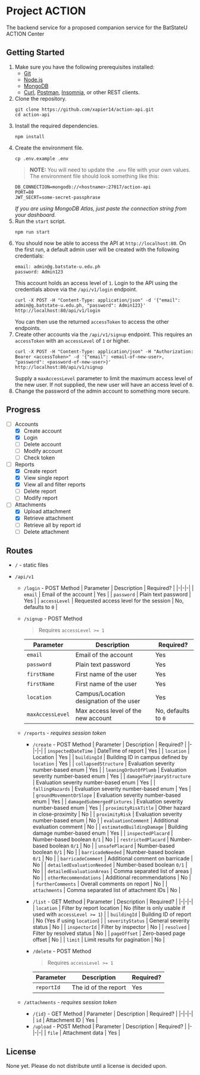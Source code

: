 # Project ACTION

The backend service for a proposed companion service for the BatStateU ACTION Center

## Getting Started

1. Make sure you have the following prerequisites installed:
   - [Git](https://git-scm.com/)
   - [Node.js](https://nodejs.org/en/)
   - [MongoDB](https://www.mongodb.com/)
   - [Curl](https://curl.haxx.se/), [Postman](https://www.getpostman.com/), [Insomnia](https://insomnia.rest/), or other REST clients.
1. Clone the repository.
   ```
   git clone https://github.com/xapier14/action-api.git
   cd action-api
   ```
1. Install the required dependencies.
   ```
   npm install
   ```
1. Create the environment file.
   ```
   cp .env.example .env
   ```
   > **NOTE:** You will need to update the `.env` file with your own values.
   > The environment file should look something like this:
   ```
   DB_CONNECTION=mongodb://<hostname>:27017/action-api
   PORT=80
   JWT_SECRT=some-secret-passphrase
   ```
   _If you are using MongoDB Atlas, just paste the connection string from your dashboard._
1. Run the `start` script.
   ```
   npm run start
   ```
1. You should now be able to access the API at `http://localhost:80`.
   On the first run, a default admin user will be created with the following credentials:
   ```
   email: admin@g.batstate-u.edu.ph
   password: Admin123
   ```
   This account holds an access level of `1`.
   Login to the API using the credentials above via the `/api/v1/login` endpoint.
   ```
   curl -X POST -H "Content-Type: application/json" -d '{"email": admin@g.batstate-u.edu.ph, "password": Admin123}' http://localhost:80/api/v1/login
   ```
   You can then use the returned `accessToken` to access the other endpoints.
1. Create other accounts via the `/api/v1/signup` endpoint.
   This requires an `accessToken` with an `accessLevel` of `1` or higher.
   ```
   curl -X POST -H "Content-Type: application/json" -H "Authorization: Bearer <accessToken>" -d '{"email": <email-of-new-user>, "password": <password-of-new-user>}' http://localhost:80/api/v1/signup
   ```
   Supply a `maxAccessLevel` parameter to limit the maximum access level of the new user.
   If not supplied, the new user will have an access level of `0`.
1. Change the password of the admin account to something more secure.

## Progress

- [ ] Accounts
  - [x] Create account
  - [x] Login
  - [ ] Delete account
  - [ ] Modify account
  - [ ] Check token
- [ ] Reports
  - [x] Create report
  - [x] View single report
  - [x] View all and filter reports
  - [ ] Delete report
  - [ ] Modify report
- [ ] Attachments
  - [x] Upload attachment
  - [x] Retrieve attachment
  - [ ] Retrieve all by report id
  - [ ] Delete attachment

## Routes

- `/` - static files
- `/api/v1`

  - `/login` - POST Method
    | Parameter | Description | Required? |
    |-|-|-|
    | `email` | Email of the account | Yes |
    | `password` | Plain text password | Yes |
    | `accessLevel` | Requested access level for the session | No, defaults to `0` |
  - `/signup` - POST Method

    > Requires `accessLevel >= 1`

    | Parameter        | Description                             | Required?           |
    | ---------------- | --------------------------------------- | ------------------- |
    | `email`          | Email of the account                    | Yes                 |
    | `password`       | Plain text password                     | Yes                 |
    | `firstName`      | First name of the user                  | Yes                 |
    | `firstName`      | First name of the user                  | Yes                 |
    | `location`       | Campus/Location designation of the user | Yes                 |
    | `maxAccessLevel` | Max access level of the new account     | No, defaults to `0` |

  - `/reports` - _requires session token_

    - `/create` - POST Method
      | Parameter | Description | Required? |
      |-|-|-|
      | `inspectedDateTime` | DateTime of report | Yes |
      | `location` | Location | Yes |
      | `buildingId` | Building ID in campus defined by `location` | Yes |
      | `collapsedStructure` | Evaluation severity number-based enum | Yes |
      | `leaningOrOutOfPlumb` | Evaluation severity number-based enum | Yes |
      | `damageToPrimaryStructure` | Evaluation severity number-based enum | Yes |
      | `fallingHazards` | Evaluation severity number-based enum | Yes |
      | `groundMovementOrSlope` | Evaluation severity number-based enum | Yes |
      | `damagedSubmergedFixtures` | Evaluation severity number-based enum | Yes |
      | `proximityRiskTitle` | Other hazard in close-proximity | No |
      | `proximityRisk` | Evaluation severity number-based enum | No |
      | `evaluationComment` | Additional evaluation comment | No |
      | `estimatedBuildingDamage` | Building damage number-based enum | Yes |
      | `inspectedPlacard` | Number-based boolean `0/1` | No |
      | `restrictedPlacard` | Number-based boolean `0/1` | No |
      | `unsafePlacard` | Number-based boolean `0/1` | No |
      | `barricadeNeeded` | Number-based boolean `0/1` | No |
      | `barricadeComment` | Additional comment on barricade | No |
      | `detailedEvaluationNeeded` | Number-based boolean `0/1` | No |
      | `detailedEvaluationAreas` | Comma separated list of areas | No |
      | `otherRecommendations` | Additional recommendations | No |
      | `furtherComments` | Overall comments on report | No |
      | `attachments` | Comma separated list of attachment IDs | No |
    - `/list` - GET Method
      | Parameter | Description | Required? |
      |-|-|-|
      | `location` | Filter by report location | No (filter is only usable if used with `accessLevel >= 1`) |
      | `buildingId` | Building ID of report | No (Yes if using `location`) |
      | `severityStatus` | General severity status | No |
      | `inspectorId` | Filter by inspector | No |
      | `resolved` | Filter by resolved status | No |
      | `pageOffset` | Zero-based page offset | No |
      | `limit` | Limit results for pagination | No |
    - `/delete` - POST Method

      > Requires `accessLevel >= 1`

      | Parameter  | Description          | Required? |
      | ---------- | -------------------- | --------- |
      | `reportId` | The id of the report | Yes       |

  - `/attachments` - _requires session token_
    - `/{id}` - GET Method
      | Parameter | Description | Required? |
      |-|-|-|
      | `id` | Attachment ID | Yes |
    - `/upload` - POST Method
      | Parameter | Description | Required? |
      |-|-|-|
      | `file` | Attachment data | Yes |

## License

None yet. Please do not distribute until a license is decided upon.
